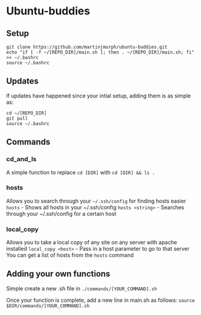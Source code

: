 # Ubuntu-buddies

## Setup

```
git clone https://github.com/martinjmurph/ubuntu-buddies.git
echo "if [ -f ~/[REPO_DIR]/main.sh ]; then . ~/[REPO_DIR]/main.sh; fi" >> ~/.bashrc
source ~/.bashrc
```

## Updates

If updates have happened since your intial setup, adding them is as simple as:
```
cd ~/[REPO_DIR]
git pull
source ~/.bashrc
```

## Commands

### cd_and_ls

A simple function to replace `cd [DIR]` with `cd [DIR] && ls .`

### hosts

Allows you to search through your `~/.ssh/config` for finding hosts easier
`hosts` - Shows all hosts in your ~/.ssh/config
`hosts <string>` - Searches through your ~/.ssh/config for a certain host

### local_copy

Allows you to take a local copy of any site on any server with apache installed
`local_copy <host>` - Pass in a host parameter to go to that server
You can get a list of hosts from the `hosts` command

## Adding your own functions

Simple create a new .sh file in `./commands/[YOUR_COMMAND].sh`

Once your function is complete, add a new line in main.sh as follows:
`source $DIR/commands/[YOUR_COMMAND].sh`